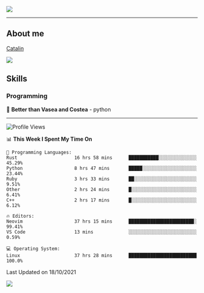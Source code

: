 ![](https://github.com/Catalinhimself/Catalinhimself/blob/main/Sakura_Nene_CPP.jpg)

---

## About me
[Catalin](https://t.me/catalinhimself) 

[![](https://www.codewars.com/users/Catalinhimself/badges/large)](https://www.codewars.com/users/Catalinhimself)

## Skills
### Programming
🥇 **Better than Vasea and Costea** - python

-----
<!--START_SECTION:waka-->
![Profile Views](http://img.shields.io/badge/Profile%20Views-2-blue)

📊 **This Week I Spent My Time On** 

```text
💬 Programming Languages: 
Rust                     16 hrs 58 mins      ███████████░░░░░░░░░░░░░░   45.29% 
Python                   8 hrs 47 mins       █████░░░░░░░░░░░░░░░░░░░░   23.44% 
Ruby                     3 hrs 33 mins       ██░░░░░░░░░░░░░░░░░░░░░░░   9.51% 
Other                    2 hrs 24 mins       █░░░░░░░░░░░░░░░░░░░░░░░░   6.41% 
C++                      2 hrs 17 mins       █░░░░░░░░░░░░░░░░░░░░░░░░   6.12%

🔥 Editors: 
Neovim                   37 hrs 15 mins      ████████████████████████░   99.41% 
VS Code                  13 mins             ░░░░░░░░░░░░░░░░░░░░░░░░░   0.59%

💻 Operating System: 
Linux                    37 hrs 28 mins      █████████████████████████   100.0%

```


 Last Updated on 18/10/2021
<!--END_SECTION:waka-->

![](https://github-readme-stats.vercel.app/api/wakatime?username=catalinhimself&theme=calm&layout=compact)

  


